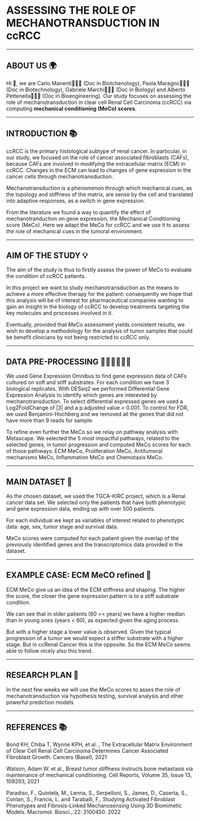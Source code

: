 # ASSESSING THE ROLE OF MECHANOTRANSDUCTION IN ccRCC

---------------------------------------------------------------------------------------------------
ABOUT US 🌍
---------------------------------------------------------------------------------------------------
Hi 👋, we are Carlo Manenti👨🏻‍🔬 (Doc in Biotchenology), Paola Maragno👩🏼‍🔬(Doc in Biotechnology), Gabriele Marchi👨🏻‍🔬 (Doc in Biology) and Alberto Pettenella👨🏻‍🔬 (Doc in Bioengineering).
Our study focuses on  assessing  the role of mechanotransduction in clear cell Renal Cell Carcinoma (ccRCC) via computing __mechanical conditioning (MeCo) scores__.


---------------------------------------------------------------------------------------------------
INTRODUCTION 📚
--------------------------------------------------------------------------------------------------- 
ccRCC is the primary histological subtype of renal cancer. 
In particular, in our study, we focused on the role of cancer associated fibroblasts (CAFs), because CAFs are involved in modifying the extracellular matrix (ECM) in ccRCC. Changes in the ECM can lead to changes of gene expression in the cancer cells through mechanotransduction.

Mechanotransduction is a phenomenon through which mechanical cues, as the topology and stiffness of the matrix, are sense by the cell and translated into adaptive responses, as a switch in gene expression. 

From the literature we found a way to quantify the effect of mechanotranduction on gene expression, the Mechanical Conditioning score (MeCo). 
Here we adapt the MeCo for ccRCC and we use it to assess the role of mechanical cues in the tumoral environment. 



---------------------------------------------------------------------------------------------------
 AIM OF THE STUDY 💡
---------------------------------------------------------------------------------------------------
The aim of the study is thus to firstly assess the power of MeCo to evaluate the condition of ccRCC patients. 

In this project we want to study mechanotransduction as the means to achieve a more effective therapy for the patient: consequently we hope that this analysis will be of interest for pharmaceutical companies wanting to gain an insight in the biology of ccRCC to develop treatments targeting the key molecules and processes involved in it. 

Eventually, provided that MeCo assessment yields consistent results, we wish to develop a methodology for the analysis of tumor samples that could be benefit clinicians by not being restricted to ccRCC only.


---------------------------------------------------------------------------------------------------
DATA PRE-PROCESSING 👩🏼‍💻🧑🏻‍💻
---------------------------------------------------------------------------------------------------
We used Gene Expression Omnibus to find gene expression data of CAFs cultured on soft and stiff substrates. For each condition we have 3 biological replicates. With DESeq2 we performed Differential Gene Expression Analysis to identify which genes are interested by mechanotransduction. To select differential expressed genes we used a Log2FoldChange of |3| and a p.adjusted value < 0.001. 
To control for FDR, we used Benjamini-Hochberg and we removed all the genes that did not have more than 9 reads for sample. 

To refine even further the MeCo so we relay on pathway analysis with Metascape. 
We selected the 5 most impactful pathways, related to the selected genes, in tumor progression and computed MeCo scores for each of those pathways: ECM MeCo, Proliferation MeCo, Antitumoral mechanisms MeCo, Inflammation MeCo and Chemotaxis MeCo. 

---------------------------------------------------------------------------------------------------
MAIN DATASET 💾
---------------------------------------------------------------------------------------------------
As the chosen dataset, we used the TGCA-KIRC project, which is a Renal cancer data set. 
We selected only the patients that have both phenotypic and gene expression data, ending up with over 500 patients. 

For each individual we kept as variables of interest related to phenotypic data: age, sex, tumor stage and survival data. 

MeCo scores were computed for each patient given the overlap of the previously identified genes and the transcriptomics data provided in the dataset.


---------------------------------------------------------------------------------------------------
EXAMPLE CASE: ECM MeCO refined 🔎
---------------------------------------------------------------------------------------------------
ECM MeCo give us an idea of the ECM stiffness and shaping. The higher the score, the closer the gene expression pattern is to a stiff substrate condition. 

We can see that in older patients (60 =< years) we have a higher median than in young ones (years < 60), as expected given the aging process.

But with a higher stage a lower value is observed. Given the typical progression of a tumor we would expect a stiffer substrate with a higher stage. But in ccRenal Cancer this is the opposite. So the ECM MeCo seems able to follow nicely also this trend.


---------------------------------------------------------------------------------------------------
 RESEARCH PLAN 🚀
---------------------------------------------------------------------------------------------------
In the next few weeks we will use the MeCo scores to asses the role of mechanotransduction via hypothesis testing, survival analysis and other powerful prediction models



---------------------------------------------------------------------------------------------------
REFERENCES 📚
---------------------------------------------------------------------------------------------------
Bond KH, Chiba T, Wynne KPH, et al. , The Extracellular Matrix Environment of Clear Cell Renal Cell Carcinoma Determines Cancer Associated Fibroblast Growth. Cancers (Basel), 2021 

Watson, Adam W. et al., Breast tumor stiffness instructs bone metastasis via maintenance of mechanical conditioning, Cell Reports, Volume 35, Issue 13, 109293, 2021

Paradiso, F., Quintela, M., Lenna, S., Serpelloni, S., James, D., Caserta, S., Conlan, S., Francis, L. and Taraballi, F., Studying Activated Fibroblast Phenotypes and Fibrosis-Linked Mechanosensing Using 3D Biomimetic Models. Macromol. Biosci., 22: 2100450. 2022

